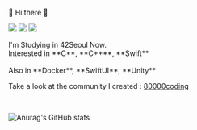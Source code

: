 

👋 Hi there 👋
<p>
  <a href="https://80000coding.oopy.io/init6/suhshin" target="_blank"><img src="https://img.shields.io/badge/BLOG-333333?style=flat-square&logo=Notion&logoColor=white"/></a>
  <a href="https://www.instagram.com/sour_s.h/" target="_blank"><img src="https://img.shields.io/badge/suhshin-CB3F7C?style=flat-square&logo=Instagram&logoColor=white"/></a>
  <a href="mailto:rkskekzzz@kakao.com" target="_blank"><img src="https://img.shields.io/badge/rkskekzzz@kakao.com-EA4335?style=flat-square&logo=Gmail&logoColor=white"/></a>
</p>
I'm Studying in 42Seoul Now. <br>
Interested in **C**, **C++**, **Swift**
<br>
<br>
Also in **Docker**, **SwiftUI**, **Unity** <br>

Take a look at the community I created : [80000coding](https://80000coding.oopy.io)

<br>

![Anurag's GitHub stats](https://github-readme-stats.vercel.app/api?username=rkskekzzz&show_icons=true&theme=react)
<!--
[![Top Langs](https://github-readme-stats.vercel.app/api/top-langs/?username=rkskekzzz&layout=compact&theme=react)](https://github.com/anuraghazra/github-readme-stats) -->

<!--
**rkskekzzz/rkskekzzz** is a ✨ _special_ ✨ repository because its `README.md` (this file) appears on your GitHub profile.

Here are some ideas to get you started:

- 🔭 I’m currently working on ...
- 🌱 I’m currently learning ...
- 👯 I’m looking to collaborate on ...
- 🤔 I’m looking for help with ...
- 💬 Ask me about ...
- 📫 How to reach me: ...
- 😄 Pronouns: ...
- ⚡ Fun fact: ...
-->
